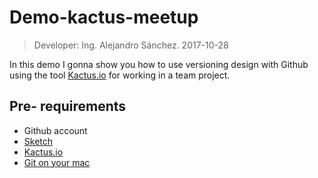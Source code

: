 # Demo-kactus-meetup
> Developer:
> Ing. Alejandro Sánchez.
2017-10-28 

In this demo I gonna show you how to use versioning design with Github using the tool [Kactus.io](https://kactus.io/ "Kactus.io") for  working in a  team project.

## Pre- requirements
- Github account
- [Sketch](https://www.sketchapp.com/ "Sketch")
- [Kactus.io](https://kactus.io/ "Kactus.io")
- [Git on your mac](https://git-scm.com/download/mac "Git on your mac")
